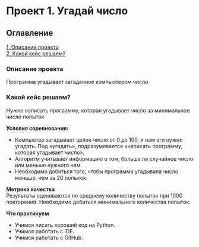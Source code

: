 # Проект 1. Угадай число

## Оглавление  
[1. Описание проекта](https://github.com/tafoki75/guess-number-task/blob/main/project_1/.README.md#Описание-проекта)  
[2. Какой кейс решаем?](https://github.com/tafoki75/guess-number-task/blob/main/project_1/.README.md#Какой-кейс-решаем)  


### Описание проекта    
Программа угадывает загаданное компьютером число

### Какой кейс решаем?    
Нужно написать программу, которая угадывает число за минимальное число попыток

**Условия соревнования:**  
- Компьютер загадывает целое число от 0 до 100, и нам его нужно угадать. Под «угадать», подразумевается «написать программу, которая угадывает число».
- Алгоритм учитывает информацию о том, больше ли случайное число или меньше нужного нам.
- Необходимо добиться того, чтобы программа угадывала число меньше, чем за 20 попыток.

**Метрика качества**     
Результаты оцениваются по среднему количеству попыток при 1000 повторений.
Необходимо добиться минимального количества попыток.

**Что практикуем**     
- Учимся писать хороший код на Python.
- Учимся работать с IDE.
- Учимся работать с GitHub.






